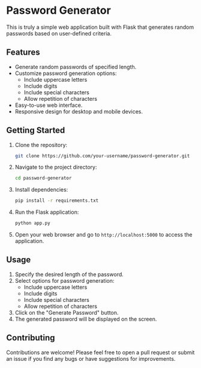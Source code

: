 # Password Generator

This is truly a simple web application built with Flask that generates random passwords based on user-defined criteria.

## Features

* Generate random passwords of specified length.
* Customize password generation options:
  - Include uppercase letters
  - Include digits
  - Include special characters
  - Allow repetition of characters
* Easy-to-use web interface.
* Responsive design for desktop and mobile devices.

## Getting Started

1. Clone the repository:

   ```bash
   git clone https://github.com/your-username/password-generator.git
   ```

2. Navigate to the project directory:

   ```bash
   cd password-generator
   ```

3. Install dependencies:

   ```bash
   pip install -r requirements.txt
   ```

4. Run the Flask application:

   ```bash
   python app.py
   ```

5. Open your web browser and go to `http://localhost:5000` to access the application.

## Usage

1. Specify the desired length of the password.
2. Select options for password generation:
   - Include uppercase letters
   - Include digits
   - Include special characters
   - Allow repetition of characters
3. Click on the "Generate Password" button.
4. The generated password will be displayed on the screen.

## Contributing

Contributions are welcome! Please feel free to open a pull request or submit an issue if you find any bugs or have suggestions for improvements.


